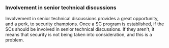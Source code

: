 ### Involvement in senior technical discussions

Involvement in senior technical discussions provides a great opportunity, and a perk, to security champions.
Once a SC program is established, if the SCs should be involved in senior technical discussions. If they aren't, it means that security is not being taken into consideration, and this is a problem.
